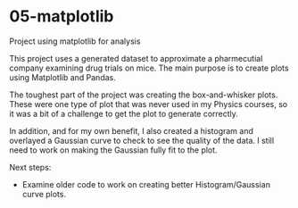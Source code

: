 # 05-matplotlib
Project using matplotlib for analysis

This project uses a generated dataset to approximate a pharmecutial company examining drug trials on mice. 
The main purpose is to create plots using Matplotlib and Pandas. 

The toughest part of the project was creating the box-and-whisker plots. These were one type of plot that was
never used in my Physics courses, so it was a bit of a challenge to get the plot to generate correctly.

In addition, and for my own benefit, I also created a histogram and overlayed a Gaussian curve to check to see 
the quality of the data. I still need to work on making the Gaussian fully fit to the plot.

Next steps:
- Examine older code to work on creating better Histogram/Gaussian curve plots.
